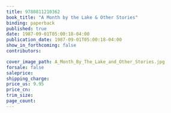```yaml
---
title: 9780811210362
book_title: "A Month by the Lake & Other Stories"
binding: paperback
published: true
date: 1987-09-01T05:00:18-04:00
publication_date: 1987-09-01T05:00:18-04:00
show_in_forthcoming: false
contributors:

cover_image_path: A_Month_By_The_Lake_and_Other_Stories.jpg
forsale: false
saleprice:
shipping_charge:
price_us: 9.95
price_cn:
trim_size:
page_count:
---
```


